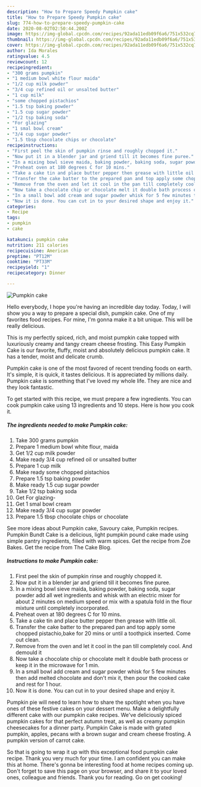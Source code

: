 ```yaml
---
description: "How to Prepare Speedy Pumpkin cake"
title: "How to Prepare Speedy Pumpkin cake"
slug: 774-how-to-prepare-speedy-pumpkin-cake
date: 2020-08-02T02:50:44.200Z
image: https://img-global.cpcdn.com/recipes/92ada11edb09f6a6/751x532cq70/pumpkin-cake-recipe-main-photo.jpg
thumbnail: https://img-global.cpcdn.com/recipes/92ada11edb09f6a6/751x532cq70/pumpkin-cake-recipe-main-photo.jpg
cover: https://img-global.cpcdn.com/recipes/92ada11edb09f6a6/751x532cq70/pumpkin-cake-recipe-main-photo.jpg
author: Ida Morales
ratingvalue: 4.5
reviewcount: 12
recipeingredient:
- "300 grams pumpkin"
- "1 medium bowl white flour maida"
- "1/2 cup milk powder"
- "3/4 cup refined oil or unsalted butter"
- "1 cup milk"
- "some chopped pistachios"
- "1.5 tsp baking powder"
- "1.5 cup sugar powder"
- "1/2 tsp baking soda"
- "For glazing"
- "1 smal bowl cream"
- "3/4 cup sugar powder"
- "1.5 tbsp chocolate chips or chocolate"
recipeinstructions:
- "First peel the skin of pumpkin rinse and roughly chopped it."
- "Now put it in a blender jar and griend till it becomes fine puree."
- "In a mixing bowl sieve maida, baking powder, baking soda, sugar powder add all wet ingredients and whisk with an electric mixer for about 2 minutes on medium speed or mix with a spatula fold in the flour mixture until completely incorporated."
- "Preheat oven at 180 degrees C for 10 mins."
- "Take a cake tin and place butter pepper then grease with little oil."
- "Transfer the cake batter to the prepared pan and top apply some chopped pistachio,bake for 20 mins or until a toothpick inserted. Come out clean."
- "Remove from the oven and let it cool in the pan till completely cool. And demould it"
- "Now take a chocolate chip or chocolate melt it double bath process or keep it in the microwave for 1 min."
- "In a small bowl add cream and sugar powder whisk for 5 few minutes then add melted chocolate and don&#39;t mix it, then pour the cooked cake and rest for 1 hour."
- "Now it is done. You can cut in to your desired shape and enjoy it."
categories:
- Recipe
tags:
- pumpkin
- cake

katakunci: pumpkin cake 
nutrition: 211 calories
recipecuisine: American
preptime: "PT12M"
cooktime: "PT33M"
recipeyield: "1"
recipecategory: Dinner

---
```



![Pumpkin cake](https://img-global.cpcdn.com/recipes/92ada11edb09f6a6/751x532cq70/pumpkin-cake-recipe-main-photo.jpg)

Hello everybody, I hope you're having an incredible day today. Today, I will show you a way to prepare a special dish, pumpkin cake. One of my favorites food recipes. For mine, I'm gonna make it a bit unique. This will be really delicious.

This is my perfectly spiced, rich, and moist pumpkin cake topped with luxuriously creamy and tangy cream cheese frosting. This Easy Pumpkin Cake is our favorite, fluffy, moist and absolutely delicious pumpkin cake. It has a tender, moist and delicate crumb.

Pumpkin cake is one of the most favored of recent trending foods on earth. It's simple, it is quick, it tastes delicious. It is appreciated by millions daily. Pumpkin cake is something that I've loved my whole life. They are nice and they look fantastic.


To get started with this recipe, we must prepare a few ingredients. You can cook pumpkin cake using 13 ingredients and 10 steps. Here is how you cook it.

<!--inarticleads1-->

##### The ingredients needed to make Pumpkin cake:

1. Take 300 grams pumpkin
1. Prepare 1 medium bowl white flour, maida
1. Get 1/2 cup milk powder
1. Make ready 3/4 cup refined oil or unsalted butter
1. Prepare 1 cup milk
1. Make ready some chopped pistachios
1. Prepare 1.5 tsp baking powder
1. Make ready 1.5 cup sugar powder
1. Take 1/2 tsp baking soda
1. Get For glazing-
1. Get 1 smal bowl cream
1. Make ready 3/4 cup sugar powder
1. Prepare 1.5 tbsp chocolate chips or chocolate


See more ideas about Pumpkin cake, Savoury cake, Pumpkin recipes. Pumpkin Bundt Cake is a delicious, light pumpkin pound cake made using simple pantry ingredients, filled with warm spices. Get the recipe from Zoe Bakes. Get the recipe from The Cake Blog. 

<!--inarticleads2-->

##### Instructions to make Pumpkin cake:

1. First peel the skin of pumpkin rinse and roughly chopped it.
1. Now put it in a blender jar and griend till it becomes fine puree.
1. In a mixing bowl sieve maida, baking powder, baking soda, sugar powder add all wet ingredients and whisk with an electric mixer for about 2 minutes on medium speed or mix with a spatula fold in the flour mixture until completely incorporated.
1. Preheat oven at 180 degrees C for 10 mins.
1. Take a cake tin and place butter pepper then grease with little oil.
1. Transfer the cake batter to the prepared pan and top apply some chopped pistachio,bake for 20 mins or until a toothpick inserted. Come out clean.
1. Remove from the oven and let it cool in the pan till completely cool. And demould it
1. Now take a chocolate chip or chocolate melt it double bath process or keep it in the microwave for 1 min.
1. In a small bowl add cream and sugar powder whisk for 5 few minutes then add melted chocolate and don&#39;t mix it, then pour the cooked cake and rest for 1 hour.
1. Now it is done. You can cut in to your desired shape and enjoy it.


Pumpkin pie will need to learn how to share the spotlight when you have ones of these festive cakes on your dessert menu. Make a delightfully different cake with our pumpkin cake recipes. We&#39;ve deliciously spiced pumpkin cakes for that perfect autumn treat, as well as creamy pumpkin cheesecakes for a dinner party. Pumpkin Cake is made with grated pumpkin, apples, pecans with a brown sugar and cream cheese frosting. A pumpkin version of carrot cake. 

So that is going to wrap it up with this exceptional food pumpkin cake recipe. Thank you very much for your time. I am confident you can make this at home. There's gonna be interesting food at home recipes coming up. Don't forget to save this page on your browser, and share it to your loved ones, colleague and friends. Thank you for reading. Go on get cooking!
